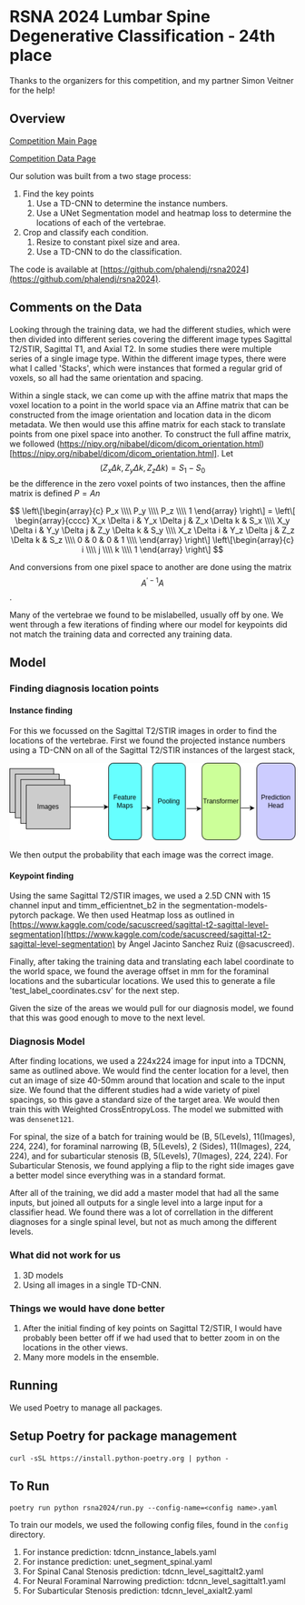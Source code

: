 # RSNA 2024 Lumbar Spine Degenerative Classification - 24th place

Thanks to the organizers for this competition, and my partner Simon Veitner for the help!

## Overview

[Competition Main Page](https://www.kaggle.com/competitions/rsna-2024-lumbar-spine-degenerative-classification/overview)

[Competition Data Page](https://www.kaggle.com/competitions/rsna-2024-lumbar-spine-degenerative-classification/data)

Our solution was built from a two stage process:

1. Find the key points
    1. Use a TD-CNN to determine the instance numbers.
    2. Use a UNet Segmentation model and heatmap loss to determine the locations of each of the vertebrae.
2. Crop and classify each condition.
    1. Resize to constant pixel size and area.
    2. Use a TD-CNN to do the classification.


The code is available at [https://github.com/phalendj/rsna2024](https://github.com/phalendj/rsna2024).


## Comments on the Data

Looking through the training data, we had the different studies, which were then divided into different series covering the different image types Sagittal T2/STIR, Sagittal T1, and Axial T2.  In some studies there were multiple series of a single image type.  Within the different image types, there were what I called 'Stacks', which were instances that formed a regular grid of voxels, so all had the same orientation and spacing.

Within a single stack, we can come up with the affine matrix that maps the voxel location to a point in the world space via an Affine matrix that can be constructed from the image orientation and location data in the dicom metadata.  We then would use this affine matrix for each stack to translate points from one pixel space into another.  To construct the full affine matrix, we followed (https://nipy.org/nibabel/dicom/dicom_orientation.html)[https://nipy.org/nibabel/dicom/dicom_orientation.html].  Let $$(Z_x \Delta k, Z_y \Delta k, Z_z \Delta k) = S_1 - S_0$$ be the difference in the zero voxel points of two instances, then the affine matrix is defined $P = A n$

$$ \left\[\begin{array}{c}
P_x \\\\
P_y \\\\
P_z \\\\
1 \end{array}
\right\] = 
\left\[
\begin{array}{cccc}
X_x \Delta i & Y_x \Delta j & Z_x \Delta k & S_x \\\\
X_y \Delta i & Y_y \Delta j & Z_y \Delta k & S_y \\\\
X_z \Delta i & Y_z \Delta j & Z_z \Delta k & S_z \\\\
0 & 0 & 0 & 1 \\\\
\end{array}
\right\]
\left\[\begin{array}{c}
i \\\\
j \\\\
k \\\\
1 \end{array}
\right\]
$$

And conversions from one pixel space to another are done using the matrix $$ A^{\prime -1} A$$.

Many of the vertebrae we found to be mislabelled, usually off by one.  We went through a few iterations of finding where our model for keypoints did not match the training data and corrected any training data.

## Model

### Finding diagnosis location points

#### Instance finding

For this we focussed on the Sagittal T2/STIR images in order to find the locations of the vertebrae.  First we found the projected instance numbers using a TD-CNN on all of the Sagittal T2/STIR instances of the largest stack,

![TD-CNN](./TDCNN.png)

We then output the probability that each image was the correct image.

#### Keypoint finding

Using the same Sagittal T2/STIR images, we used a 2.5D CNN with 15 channel input and timm_efficientnet_b2 in the segmentation-models-pytorch package.  We then used Heatmap loss as outlined in [https://www.kaggle.com/code/sacuscreed/sagittal-t2-sagittal-level-segmentation](https://www.kaggle.com/code/sacuscreed/sagittal-t2-sagittal-level-segmentation) by Angel Jacinto Sanchez Ruiz (@sacuscreed).


Finally, after taking the training data and translating each label coordinate to the world space, we found the average offset in mm for the foraminal locations and the subarticular locations.   We used this to generate a file 'test_label_coordinates.csv' for the next step.

Given the size of the areas we would pull for our diagnosis model, we found that this was good enough to move to the next level.

### Diagnosis Model

After finding locations, we used a 224x224 image for input into a TDCNN, same as outlined above.  We would find the center location for a level, then cut an image of size 40-50mm around that location and scale to the input size.  We found that the different studies had a wide variety of pixel spacings, so this gave a standard size of the target area.  We would then train this with Weighted CrossEntropyLoss.  The model we submitted with was `densenet121`.

For spinal, the size of a batch for training would be (B, 5(Levels), 11(Images), 224, 224), for foraminal narrowing (B, 5(Levels), 2 (Sides), 11(Images), 224, 224), and for subarticular stenosis (B, 5(Levels), 7(Images), 224, 224).  For Subarticular Stenosis, we found applying a flip to the right side images gave a better model since everything was in a standard format.

After all of the training, we did add a master model that had all the same inputs, but joined all outputs for a single level into a large input for a classifier head.  We found there was a lot of correllation in the different diagnoses for a single spinal level, but not as much among the different levels.

### What did not work for us


1. 3D models
2. Using all images in a single TD-CNN.


### Things we would have done better

1. After the initial finding of key points on Sagittal T2/STIR, I would have probably been better off if we had used that to better zoom in on the locations in the other views.
2. Many more models in the ensemble.  


## Running

We used Poetry to manage all packages.

## Setup Poetry for package management
```
curl -sSL https://install.python-poetry.org | python -
```

## To Run
```
poetry run python rsna2024/run.py --config-name=<config name>.yaml 
```

To train our models, we used the following config files, found in the `config` directory.

1. For instance prediction: tdcnn_instance_labels.yaml
2. For instance prediction: unet_segment_spinal.yaml
3. For Spinal Canal Stenosis prediction: tdcnn_level_sagittalt2.yaml
4. For Neural Foraminal Narrowing prediction: tdcnn_level_sagittalt1.yaml
5. For Subarticular Stenosis prediction: tdcnn_level_axialt2.yaml


